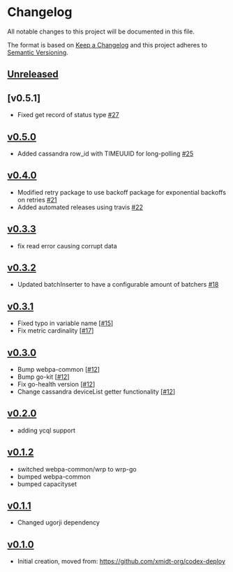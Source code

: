 # Changelog
All notable changes to this project will be documented in this file.

The format is based on [Keep a Changelog](http://keepachangelog.com/en/1.0.0/)
and this project adheres to [Semantic Versioning](http://semver.org/spec/v2.0.0.html).

## [Unreleased]

## [v0.5.1]
- Fixed get record of status type [#27](https://github.com/xmidt-org/codex-db/pull/27)

## [v0.5.0]
- Added cassandra row_id with TIMEUUID for long-polling [#25](https://github.com/xmidt-org/codex-db/pull/25)

## [v0.4.0]
- Modified retry package to use backoff package for exponential backoffs on retries [#21](https://github.com/xmidt-org/codex-db/pull/21)
- Added automated releases using travis [#22](https://github.com/xmidt-org/codex-db/pull/22)

## [v0.3.3]
- fix read error causing corrupt data

## [v0.3.2]
- Updated batchInserter to have a configurable amount of batchers [#18](https://github.com/xmidt-org/codex-db/pull/18)

## [v0.3.1]
- Fixed typo in variable name [[#15](https://github.com/xmidt-org/codex-db/pull/15)]
- Fix metric cardinality [[#17](https://github.com/xmidt-org/codex-db/pull/17)]

## [v0.3.0]
- Bump webpa-common [[#12](https://github.com/xmidt-org/codex-db/pull/12)]
- Bump go-kit [[#12](https://github.com/xmidt-org/codex-db/pull/12)]
- Fix go-health version [[#12](https://github.com/xmidt-org/codex-db/pull/12)]
- Change cassandra deviceList getter functionality [[#12](https://github.com/xmidt-org/codex-db/pull/12)]

## [v0.2.0]
- adding ycql support

## [v0.1.2]
- switched webpa-common/wrp to wrp-go
- bumped webpa-common
- bumped capacityset

## [v0.1.1]
- Changed ugorji dependency

## [v0.1.0]
- Initial creation, moved from: https://github.com/xmidt-org/codex-deploy

[Unreleased]: https://github.com/xmidt-org/codex-db/compare/v0.5.0..HEAD
[v0.5.0]: https://github.com/xmidt-org/codex-db/compare/v0.4.0..v0.5.0
[v0.4.0]: https://github.com/xmidt-org/codex-db/compare/v0.3.3..v0.4.0
[v0.3.3]: https://github.com/xmidt-org/codex-db/compare/v0.3.2..v0.3.3
[v0.3.2]: https://github.com/xmidt-org/codex-db/compare/v0.3.1..v0.3.2
[v0.3.1]: https://github.com/xmidt-org/codex-db/compare/v0.3.0..v0.3.1
[v0.3.0]: https://github.com/xmidt-org/codex-db/compare/v0.2.0..v0.3.0
[v0.2.0]: https://github.com/xmidt-org/codex-db/compare/0.1.2...v0.2.0
[v0.1.2]: https://github.com/xmidt-org/codex-db/compare/0.1.1...v0.1.2
[v0.1.1]: https://github.com/xmidt-org/codex-db/compare/0.1.0...v0.1.1
[v0.1.0]: https://github.com/xmidt-org/codex-db/compare/0.0.0...v0.1.0

